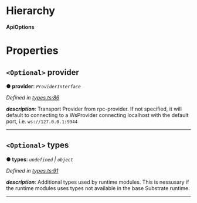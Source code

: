 

# Hierarchy

**ApiOptions**

# Properties

<a id="provider"></a>

## `<Optional>` provider

**● provider**: *`ProviderInterface`*

*Defined in [types.ts:86](https://github.com/polkadot-js/api/blob/ee21272/packages/api/src/types.ts#L86)*

*__description__*: Transport Provider from rpc-provider. If not specified, it will default to connecting to a WsProvider connecting localhost with the default port, i.e. `ws://127.0.0.1:9944`

___
<a id="types"></a>

## `<Optional>` types

**● types**: *`undefined` | `object`*

*Defined in [types.ts:91](https://github.com/polkadot-js/api/blob/ee21272/packages/api/src/types.ts#L91)*

*__description__*: Additional types used by runtime modules. This is nessusary if the runtime modules uses types not available in the base Substrate runtime.

___

